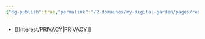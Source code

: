 ```yaml
---
{"dg-publish":true,"permalink":"/2-domaines/my-digital-garden/pages/ressources/","created":"2024-08-13T00:49:33.887+02:00","updated":"2024-08-13T00:51:20.057+02:00"}
---
```


- [[Interest/PRIVACY\|PRIVACY]]